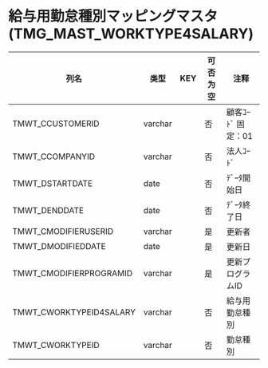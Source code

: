 # 給与用勤怠種別マッピングマスタ                                             (TMG_MAST_WORKTYPE4SALARY)
| 列名   | 类型   | KEY  | 可否为空 | 注释   |
| ---- | ---- | ---- | ---- | ---- |
|TMWT_CCUSTOMERID|varchar||否|顧客ｺｰﾄﾞ                        固定：01                                                       |
|TMWT_CCOMPANYID|varchar||否|法人ｺｰﾄﾞ                                                                                    |
|TMWT_DSTARTDATE|date||否|ﾃﾞｰﾀ開始日                                                                                   |
|TMWT_DENDDATE|date||否|ﾃﾞｰﾀ終了日                                                                                   |
|TMWT_CMODIFIERUSERID|varchar||是|更新者                                                                                       |
|TMWT_DMODIFIEDDATE|date||是|更新日                                                                                       |
|TMWT_CMODIFIERPROGRAMID|varchar||是|更新プログラムID                                                                                 |
|TMWT_CWORKTYPEID4SALARY|varchar||否|給与用勤怠種別                                                                                   |
|TMWT_CWORKTYPEID|varchar||否|勤怠種別                                                                                      |
